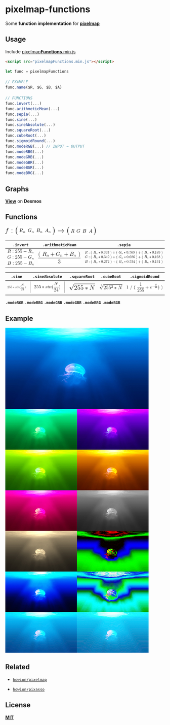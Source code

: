 # pixelmap-functions

Some **function implementation** for [**pixelmap**](https://github.com/howion/pixelmap)

## Usage

Include [pixelmap**Functions**.min.js](https://github.com/howion/pixelmap-functions/blob/master/lib/pixelmapFunctions.min.js)

```html
<script src="pixelmapFunctions.min.js"></script>
```

```js
let func = pixelmapFunctions

// EXAMPLE
func.name($R, $G, $B, $A)

// FUNCTIONS
func.invert(...)
func.arithmeticMean(...)
func.sepia(...)
func.sine(...)
func.sineAbsolute(...)
func.squareRoot(...)
func.cubeRoot(...)
func.sigmoidRound(...)
func.modeRGB(...) // INPUT = OUTPUT
func.modeRBG(...)
func.modeGRB(...)
func.modeGBR(...)
func.modeBGR(...)
func.modeBRG(...)
```

## Graphs

[**View**](https://www.desmos.com/calculator/pd3zlhgrmz) on **Desmos**

## Functions

![](https://raw.githubusercontent.com/howion/box/master/pixelmap/functions/scheme.png) 

| **`.invert`** | **`.arithmeticMean`** | **`.sepia`** |
| :-----------: | :-------------------: | :----------: |
| ![](https://raw.githubusercontent.com/howion/box/master/pixelmap/functions/invert.png) | ![](https://raw.githubusercontent.com/howion/box/master/pixelmap/functions/arithmeticMean.png) | ![](https://raw.githubusercontent.com/howion/box/master/pixelmap/functions/sepia.png) |

| **`.sine`** | **`.sineAbsolute`** | **`.squareRoot`** | **`.cubeRoot`** | **`.sigmoidRound`** |
| :---------: | :---------: | :---------------: | :-------------: | :-----------------: |
| ![](https://raw.githubusercontent.com/howion/box/master/pixelmap/functions/sine.png) | ![](https://raw.githubusercontent.com/howion/box/master/pixelmap/functions/sineAbsolute.png) | ![](https://raw.githubusercontent.com/howion/box/master/pixelmap/functions/squareRoot.png) | ![](https://raw.githubusercontent.com/howion/box/master/pixelmap/functions/cubeRoot.png) | ![](https://raw.githubusercontent.com/howion/box/master/pixelmap/functions/sigmoidRound.png) |

**`.modeRGB`** **`.modeRBG`** **`.modeGRB`** **`.modeGBR`** **`.modeBRG`** **`.modeBGR`**

## Example

![](https://raw.githubusercontent.com/howion/box/master/pixelmap/jellyfishes.jpg)

## Related

* [`howion/pixelmap`](https://github.com/howion/pixelmap)

* [`howion/pixasso`](https://github.com/howion/pixasso)

## License

[**MIT**](https://github.com/howion/pixelmap-functions/blob/master/LICENSE)
